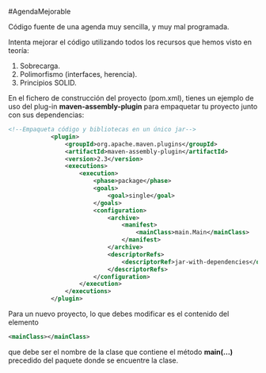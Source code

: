 #AgendaMejorable

Código fuente de una agenda muy sencilla, y muy mal programada.

Intenta mejorar el código utilizando todos los recursos que hemos visto en teoría:

1. Sobrecarga.
1. Polimorfismo (interfaces, herencia).
1. Principios SOLID.

En el fichero de construcción del proyecto (pom.xml), tienes un ejemplo de uso del plug-in **maven-assembly-plugin** para empaquetar tu proyecto junto con sus dependencias:

```xml
<!--Empaqueta código y bibliotecas en un único jar-->
            <plugin>
                <groupId>org.apache.maven.plugins</groupId>
                <artifactId>maven-assembly-plugin</artifactId>
                <version>2.3</version>
                <executions>
                    <execution>
                        <phase>package</phase>
                        <goals>
                            <goal>single</goal>
                        </goals>
                        <configuration>
                            <archive>
                                <manifest>
                                    <mainClass>main.Main</mainClass>
                                </manifest>
                            </archive>
                            <descriptorRefs>
                                <descriptorRef>jar-with-dependencies</descriptorRef>
                            </descriptorRefs>
                        </configuration>
                    </execution>
                </executions>
            </plugin>
```


Para un nuevo proyecto, lo que debes modificar es el contenido del elemento 
```xml
<mainClass></mainClass>
```
que debe ser el nombre de la clase que contiene el método **main(...)** precedido del paquete donde se encuentre la clase.
